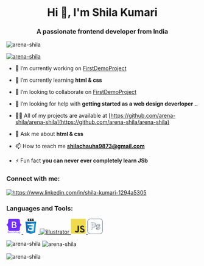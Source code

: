 <h1 align="center">Hi 👋, I'm Shila Kumari</h1>
<h3 align="center">A passionate frontend developer from India</h3>

<p align="left"> <img src="https://komarev.com/ghpvc/?username=arena-shila&label=Profile%20views&color=0e75b6&style=flat" alt="arena-shila" /> </p>

<p align="left"> <a href="https://github.com/ryo-ma/github-profile-trophy"><img src="https://github-profile-trophy.vercel.app/?username=arena-shila" alt="arena-shila" /></a> </p>

- 🔭 I’m currently working on [FirstDemoProject](https://github.com/arena-shila/FirstDemoProject)

- 🌱 I’m currently learning **html & css**

- 👯 I’m looking to collaborate on [FirstDemoProject](https://github.com/arena-shila/FirstDemoProject)

- 🤝 I’m looking for help with **getting started as a web design deverloper ..**

- 👨‍💻 All of my projects are available at [https://github.com/arena-shila/arena-shila](https://github.com/arena-shila/arena-shila)

- 💬 Ask me about **html & css**

- 📫 How to reach me **shilachauha9873@gmail.com**

- ⚡ Fun fact **you can never ever completely learn JSb**

<h3 align="left">Connect with me:</h3>
<p align="left">
<a href="https://linkedin.com/in/https://www.linkedin.com/in/shila-kumari-1294a5305" target="blank"><img align="center" src="https://raw.githubusercontent.com/rahuldkjain/github-profile-readme-generator/master/src/images/icons/Social/linked-in-alt.svg" alt="https://www.linkedin.com/in/shila-kumari-1294a5305" height="30" width="40" /></a>
</p>

<h3 align="left">Languages and Tools:</h3>
<p align="left"> <a href="https://getbootstrap.com" target="_blank" rel="noreferrer"> <img src="https://raw.githubusercontent.com/devicons/devicon/master/icons/bootstrap/bootstrap-plain-wordmark.svg" alt="bootstrap" width="40" height="40"/> </a> <a href="https://www.w3schools.com/css/" target="_blank" rel="noreferrer"> <img src="https://raw.githubusercontent.com/devicons/devicon/master/icons/css3/css3-original-wordmark.svg" alt="css3" width="40" height="40"/> </a> <a href="https://www.adobe.com/in/products/illustrator.html" target="_blank" rel="noreferrer"> <img src="https://www.vectorlogo.zone/logos/adobe_illustrator/adobe_illustrator-icon.svg" alt="illustrator" width="40" height="40"/> </a> <a href="https://developer.mozilla.org/en-US/docs/Web/JavaScript" target="_blank" rel="noreferrer"> <img src="https://raw.githubusercontent.com/devicons/devicon/master/icons/javascript/javascript-original.svg" alt="javascript" width="40" height="40"/> </a> <a href="https://www.photoshop.com/en" target="_blank" rel="noreferrer"> <img src="https://raw.githubusercontent.com/devicons/devicon/master/icons/photoshop/photoshop-line.svg" alt="photoshop" width="40" height="40"/> </a> </p>

<p><img align="left" src="https://github-readme-stats.vercel.app/api/top-langs?username=arena-shila&show_icons=true&locale=en&layout=compact" alt="arena-shila" /></p>

<p>&nbsp;<img align="center" src="https://github-readme-stats.vercel.app/api?username=arena-shila&show_icons=true&locale=en" alt="arena-shila" /></p>

<p><img align="center" src="https://github-readme-streak-stats.herokuapp.com/?user=arena-shila&" alt="arena-shila" /></p>

